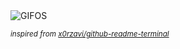 <div align="justify">
<picture>
    <source media="(prefers-color-scheme: dark)" srcset="https://i.ibb.co/1tqt7vfP/output-gif.gif">
    <source media="(prefers-color-scheme: light)" srcset="https://i.ibb.co/1tqt7vfP/output-gif.gif">
    <img alt="GIFOS" src="https://i.ibb.co/1tqt7vfP/output-gif.gif">
</picture>

<sub><i>inspired from [x0rzavi/github-readme-terminal](https://github.com/x0rzavi/github-readme-terminal)</i></sub>

</div>

<!-- Image deletion URL: https://ibb.co/bMBMQWgC/691c08d6068c51cb90d1d9e08871886b -->